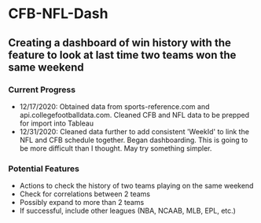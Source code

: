 # CFB-NFL-Dash
## Creating a dashboard of win history with the feature to look at last time two teams won the same weekend
### Current Progress
- 12/17/2020: Obtained data from sports-reference.com and api.collegefootballdata.com. Cleaned CFB and NFL data to be prepped for import into Tableau
- 12/31/2020: Cleaned data further to add consistent 'WeekId' to link the NFL and CFB schedule together. Began dashboarding. This is going to be more difficult than I thought. May try something simpler.

### Potential Features
- Actions to check the history of two teams playing on the same weekend
- Check for correlations between 2 teams
- Possibly expand to more than 2 teams
- If successful, include other leagues (NBA, NCAAB, MLB, EPL, etc.)
